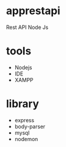 # apprestapi
Rest API Node Js

# tools
- Nodejs
- IDE
- XAMPP

# library
- express
- body-parser
- mysql
- nodemon
